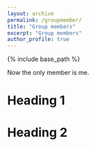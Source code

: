 ```yaml
---
layout: archive
permalink: /groupmember/
title: "Group members"
excerpt: "Group members"
author_profile: true
---
```


{% include base_path %}

Now the only member is me.

Heading 1
======

Heading 2
======
